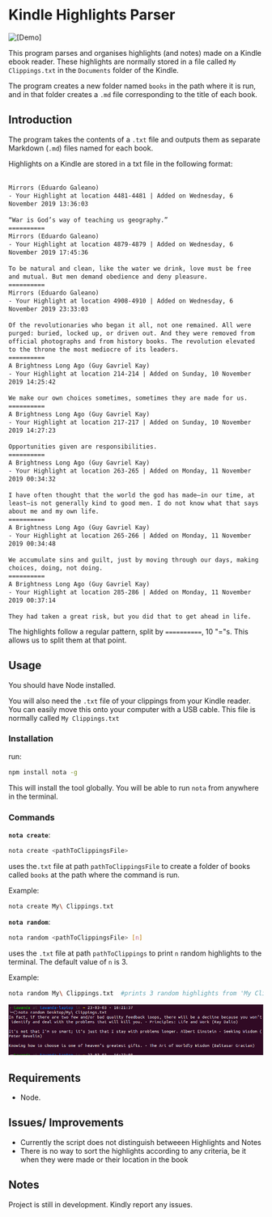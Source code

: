# Kindle Highlights Parser

![[Demo]](/nota-demo.gif)

This program parses and organises highlights (and notes) made on a Kindle ebook reader. These highlights are normally stored in a file called `My Clippings.txt` in the `Documents` folder of the Kindle.

The program creates a new folder named `books` in the path where it is run, and in that folder creates a `.md` file corresponding to the title of each book.

## Introduction
The program takes the contents of a `.txt` file and outputs them as separate Markdown (`.md`) files named for each book.

Highlights on a Kindle are stored in a txt file in the following format:

```

Mirrors (Eduardo Galeano)
- Your Highlight at location 4481-4481 | Added on Wednesday, 6 November 2019 13:36:03

“War is God’s way of teaching us geography.”
==========
Mirrors (Eduardo Galeano)
- Your Highlight at location 4879-4879 | Added on Wednesday, 6 November 2019 17:45:36

To be natural and clean, like the water we drink, love must be free and mutual. But men demand obedience and deny pleasure.
==========
Mirrors (Eduardo Galeano)
- Your Highlight at location 4908-4910 | Added on Wednesday, 6 November 2019 23:33:03

Of the revolutionaries who began it all, not one remained. All were purged: buried, locked up, or driven out. And they were removed from official photographs and from history books. The revolution elevated to the throne the most mediocre of its leaders.
==========
A Brightness Long Ago (Guy Gavriel Kay)
- Your Highlight at location 214-214 | Added on Sunday, 10 November 2019 14:25:42

We make our own choices sometimes, sometimes they are made for us.
==========
A Brightness Long Ago (Guy Gavriel Kay)
- Your Highlight at location 217-217 | Added on Sunday, 10 November 2019 14:27:23

Opportunities given are responsibilities.
==========
A Brightness Long Ago (Guy Gavriel Kay)
- Your Highlight at location 263-265 | Added on Monday, 11 November 2019 00:34:32

I have often thought that the world the god has made—in our time, at least—is not generally kind to good men. I do not know what that says about me and my own life.
==========
A Brightness Long Ago (Guy Gavriel Kay)
- Your Highlight at location 265-266 | Added on Monday, 11 November 2019 00:34:48

We accumulate sins and guilt, just by moving through our days, making choices, doing, not doing.
==========
A Brightness Long Ago (Guy Gavriel Kay)
- Your Highlight at location 285-286 | Added on Monday, 11 November 2019 00:37:14

They had taken a great risk, but you did that to get ahead in life.

```

The highlights follow a regular pattern, split by `==========`, 10 "="s. This allows us to split them at that point.

## Usage

You should have Node installed.

You will also need the `.txt` file of your clippings from your Kindle reader. You can easily move this onto your computer with a USB cable. This file is normally called `My Clippings.txt`

### Installation

run:

```bash
npm install nota -g
```

This will install the tool globally. You will be able to run `nota` from anywhere in the terminal.

### Commands

**`nota create`**:

```bash
nota create <pathToClippingsFile>
```

uses the`.txt` file at path `pathToClippingsFile` to create a folder of books called `books` at the path where the command is run.

Example:

```bash
nota create My\ Clippings.txt
```

**`nota random`**:

```bash
nota random <pathToClippingsFile> [n]
```

uses the `.txt` file at path `pathToClippings` to print `n` random highlights to the terminal. The default value of `n` is 3.

Example:

```bash
nota random My\ Clippings.txt  #prints 3 random highlights from 'My Clippings.txt' to the terminal
```

![[Random Highlights Output]](/randomize.png)

## Requirements

- Node.

## Issues/ Improvements

- Currently the script does not distinguish betweeen Highlights and Notes
- There is no way to sort the highlights according to any criteria, be it when they were made or their location in the book
 

## Notes

Project is still in development. Kindly report any issues.


    